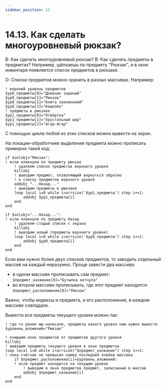 ```yaml
---
sidebar_position: 13
---
```


# 14.13. Как сделать многоуровневый рюкзак?
<!-- [:faq_14_13] -->

В: Как сделать многоуровневый рюкзак?
В: Как сделать предметы в предметах?
Например, щёлкаешь по предмету "Рюкзак", и в окне инвентаря появляется список предметов в рюкзаке.

О:
Списки предметов можно хранить в разных массивах. Например:
```qsp
! верхний уровень предметов
$ур0_предметы[0]="Дневник заданий"
$ур0_предметы[1]="Рюкзак"
$ур0_предметы[2]="Книга заклинаний"
$ур0_предметы[3]="Кошелёк"
! предметы в рюкзаке
$ур1_предметы[0]="Отвёртка"
$ур1_предметы[1]="Хрустальный шар"
$ур1_предметы[2]="Агар-Агар"
```	
С помощью цикла любой из этих списков можно вывести на экран.

На локации-обработчике выделения предмета можно прописать примерно такой код:
```qsp
if $selobj="Рюкзак":
! если кликнули по предмету рюкзак
	! удаляем список предметов верхнего уровня
	killobj
	! выводим предмет, позволяющий вернуться обратно
	! к списку предметов верхнего уровня
	addobj "...Назад..."
	! выводим предметы в рюкзаке
	loop local i=0 while i<arrsize('$ур1_предметы') step i+=1:
		addobj $ур1_предметы[i]
	end
end

if $selobj="...Назад...":
! если кликнули по предмету Назад
	! удаляем старый список с экрана
	killobj
	! выводим новый (предметы верхнего уровня)
	loop local i=0 while i<arrsize('$ур0_предметы') step i+=1:
		addobj $ур0_предметы[i]
	end	
end
```
Если вам нужно более двух списков предметов, то заводить отдельный массив на каждый неразумно. Проще завести два массива:

* в одном массиве прописывать сам предмет: `$предмет_название[0]="Бутылка кетчупа"`
* во втором массиве прописывать, где этот предмет находится: `$предмет_расположение[0]="Рюкзак"`

Важно, чтобы индексы и предмета, и его расположения, в каждом массиве совпадали.

Вывести все предметы текущего уровня можно так:
```qsp
! где-то ранее мы написали, предметы какого уровня нам нужно вывести
$уровень_вложений="Рюкзак"
```
```qsp
! очищаем окно предметов от предметов другого уровня
killobj
! выводим предметы текущего уровня в окно предметов
loop local i=0 while i<arrsize("$предмет_название") step i+=1:
! пока счётчик не превысил номер последней ячейки массива
	if $предмет_расположение[i]=$уровень_вложений:
	! если предмет находится на текущем уровне
		! выводим в окно предметов предмет, записанный в массив
		addobj $предмет_название[i]
	end
end
```
